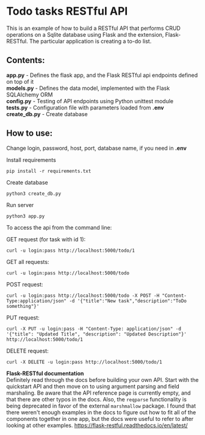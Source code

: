 # Todo tasks RESTful API   
This is an example of how to build a RESTful API that performs CRUD operations on a Sqlite database using Flask and the extension, Flask-RESTful.
The particular application is creating a to-do list.

## Contents:
**app.py** - Defines the flask app, and the Flask RESTful api endpoints defined on top of it     
**models.py** - Defines the data model, implemented with the Flask SQLAlchemy ORM    
**config.py** - Testing of API endpoints using Python unittest module  
**tests.py** - Configuration file with parameters loaded from **.env**  
**create_db.py** - Create database  

## How to use:
Change login, password, host, port, database name, if you need in   **.env**

Install requirements
```
pip install -r requirements.txt
```

Create database
```
python3 create_db.py
```
Run server
```
python3 app.py
```

To access the api from the command line:

GET request (for task with id 1):
```
curl -u login:pass http://localhost:5000/todo/1

```

GET all requests:  
```
curl -u login:pass http://localhost:5000/todo

```
POST request:
```
curl -u login:pass http://localhost:5000/todo -X POST -H "Content-Type:application/json" -d '{"title":"New task","description":"ToDo something"}'
```

PUT request:
```
curl -X PUT -u login:pass -H "Content-Type: application/json" -d '{"title": "Updated Title", "description": "Updated Description"}' http://localhost:5000/todo/1
```

DELETE request:
```
curl -X DELETE -u login:pass http://localhost:5000/todo/1
```



**Flask-RESTful documentation**      
Definitely read through the docs before building your own API. Start with the quickstart API
and then move on to using argument parsing and field marshaling. Be aware that the API reference page
is currently empty, and that there are other typos in the docs. Also, the `reqparse` functionality is being deprecated
in favor of the external `marshmallow` package. I found that there weren't enough examples in the docs to figure out how to fit all of the components together
in one app, but the docs were useful to refer to after looking at other examples. 
https://flask-restful.readthedocs.io/en/latest/
